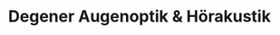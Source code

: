 ---
title: "Degener Augenoptik & Hörakustik"
url: /minden/degener-augenoptik-und-hoerakustik/
shop: Hörgeräte
---